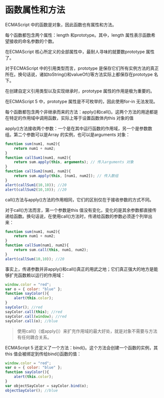 # 函数属性和方法

ECMAScript 中的函数是对象，因此函数也有属性和方法。

每个函数都包含两个属性：length 和prototype。其中，length 属性表示函数希望接收的命名参数的个数。

在ECMAScript 核心所定义的全部属性中，最耐人寻味的就要数prototype 属性了。

对于ECMAScript 中的引用类型而言，prototype 是保存它们所有实例方法的真正所在。换句话说，诸如toString()和valueOf()等方法实际上都保存在prototype 名下。

在创建自定义引用类型以及实现继承时，prototype 属性的作用是极为重要的。

在ECMAScript 5 中，prototype 属性是不可枚举的，因此使用for-in 无法发现。

每个函数都包含两个非继承而来的方法：apply()和call()。这两个方法的用途都是在特定的作用域中调用函数，实际上等于设置函数体内this 对象的值

apply()方法接收两个参数：一个是在其中运行函数的作用域，另一个是参数数组。第二个参数可以是Array 的实例，也可以是arguments 对象：

```javascript
function sum(num1, num2){
	return num1 + num2;
}
function callSum1(num1, num2){
	return sum.apply(this, arguments); // 传入arguments 对象
}
function callSum2(num1, num2){
	return sum.apply(this, [num1, num2]); // 传入数组
}
alert(callSum1(10,10)); //20
alert(callSum2(10,10)); //20
```

call()方法与apply()方法的作用相同，它们的区别仅在于接收参数的方式不同。

对于call()方法而言，第一个参数是this 值没有变化，变化的是其余参数都直接传递给函数。换句话说，在使用call()方法时，传递给函数的参数必须逐个列举出来：

```javascript
function sum(num1, num2){
	return num1 + num2;
}
function callSum(num1, num2){
	return sum.call(this, num1, num2);
}
alert(callSum(10,10)); //20
```

事实上，传递参数并非apply()和call()真正的用武之地；它们真正强大的地方是能够扩充函数赖以运行的作用域：

```javascript
window.color = "red";
var o = { color: "blue" };
function sayColor(){
	alert(this.color);
}
sayColor(); //red
sayColor.call(this); //red
sayColor.call(window); //red
sayColor.call(o); //blue
```

> 使用call()（或apply()）来扩充作用域的最大好处，就是对象不需要与方法有任何耦合关系。

ECMAScript 5 还定义了一个方法：bind()。这个方法会创建一个函数的实例，其this 值会被绑定到传给bind()函数的值：

```javascript
window.color = "red";
var o = { color: "blue" };
function sayColor(){
	alert(this.color);
}
var objectSayColor = sayColor.bind(o);
objectSayColor(); //blue
```

